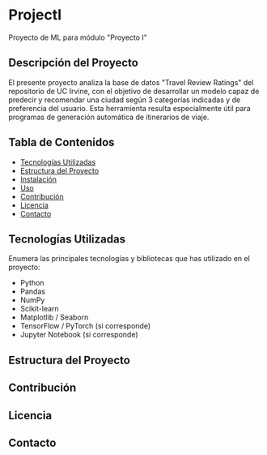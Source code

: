 # ProjectI
Proyecto de ML para módulo "Proyecto I"

## Descripción del Proyecto

El presente proyecto analiza la base de datos "Travel Review Ratings" del repositorio de UC Irvine, con el objetivo de desarrollar un modelo capaz de predecir y recomendar una ciudad según 3 categorías indicadas y de preferencia del usuario. Esta herramienta resulta especialmente útil para programas de generación automática de itinerarios de viaje.

## Tabla de Contenidos

- [Tecnologías Utilizadas](#tecnologías-utilizadas)
- [Estructura del Proyecto](#estructura-del-proyecto)
- [Instalación](#instalación)
- [Uso](#uso)
- [Contribución](#contribución)
- [Licencia](#licencia)
- [Contacto](#contacto)

## Tecnologías Utilizadas

Enumera las principales tecnologías y bibliotecas que has utilizado en el proyecto:

- Python
- Pandas
- NumPy
- Scikit-learn
- Matplotlib / Seaborn
- TensorFlow / PyTorch (si corresponde)
- Jupyter Notebook (si corresponde)

## Estructura del Proyecto


## Contribución


## Licencia

## Contacto

